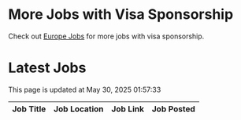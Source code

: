 # More Jobs with Visa Sponsorship

Check out [Europe Jobs](https://github.com/sureshparimi/europejobs#latest-jobs) for more jobs with visa sponsorship.

# Latest Jobs

This page is updated at May 30, 2025 01:57:33

| Job Title | Job Location | Job Link | Job Posted |
| --- | --- | --- | --- |
